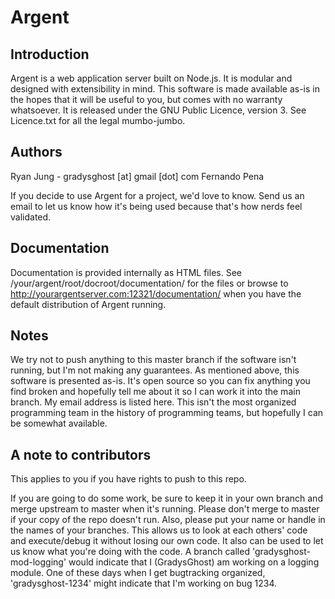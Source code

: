 # Argent

## Introduction

Argent is a web application server built on Node.js. It is modular and designed with extensibility in mind. This software is made available as-is in the hopes that it will be useful to you, but comes with no warranty whatsoever. It is released under the GNU Public Licence, version 3. See Licence.txt for all the legal mumbo-jumbo.

## Authors

Ryan Jung - gradysghost [at] gmail [dot] com
Fernando Pena

If you decide to use Argent for a project, we'd love to know. Send us an email to let us know how it's being used because that's how nerds feel validated.

## Documentation

Documentation is provided internally as HTML files. See /your/argent/root/docroot/documentation/ for the files or browse to http://yourargentserver.com:12321/documentation/ when you have the default distribution of Argent running.

## Notes

We try not to push anything to this master branch if the software isn't running, but I'm not making any guarantees. As mentioned above, this software is presented as-is. It's open source so you can fix anything you find broken and hopefully tell me about it so I can work it into the main branch. My email address is listed here. This isn't the most organized programming team in the history of programming teams, but hopefully I can be somewhat available.

## A note to contributors

This applies to you if you have rights to push to this repo.

If you are going to do some work, be sure to keep it in your own branch and merge upstream to master when it's running. Please don't merge to master if your copy of the repo doesn't run. Also, please put your name or handle in the names of your branches. This allows us to look at each others' code and execute/debug it without losing our own code. It also can be used to let us know what you're doing with the code. A branch called 'gradysghost-mod-logging' would indicate that I (GradysGhost) am working on a logging module. One of these days when I get bugtracking organized, 'gradysghost-1234' might indicate that I'm working on bug 1234.
